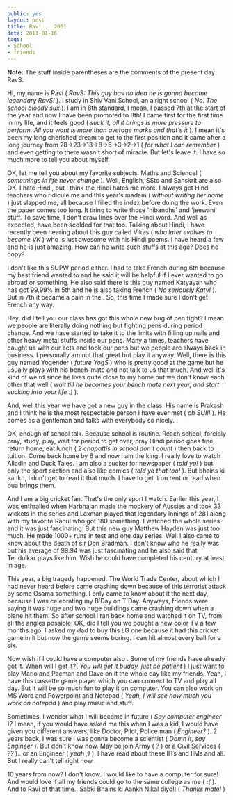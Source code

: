 ```yaml
---
public: yes
layout: post
title: Ravi... 2001
date: 2011-01-16
tags:
- School
- friends
---
```


**Note:** The stuff inside parentheses are the comments of the present day RavS.

Hi, my name is Ravi ( _RavS: This guy has no idea he is gonna become legendary RavS!_ ). I study in Shiv Vani School, an alright school ( _No. The school bloody sux_ ). I am in 8th standard, I mean, I passed 7th at the start of the year and now I have been promoted to 8th! I came first for the first time in my life, and it feels good ( _suck it, all it brings is more pressure to perform. All you want is more than average marks and that's it_ ). I mean it's been my long cherished dream to get to the first position and it came after a long journey from 28->23->13->8->6->3-\>2->1 ( _for what I can remember_ ) and even getting to there wasn't short of miracle. But let's leave it. I have so much more to tell you about myself.

OK, let me tell you about my favorite subjects. Maths and Science! ( _somethings in life never change_ ). Well, English, SStd and Sanskrit are also OK. I hate Hindi, but I think the Hindi hates me more. I always get Hindi teachers who ridicule me and this year's madam ( _without writing her name_ ) just slapped me, all because I filled the index before doing the work. Even the paper comes too long. It tiring to write those 'nibandhs' and 'jeewani' stuff. To save time, I don't draw lines over the Hindi word. And well as expected, have been scolded for that too. Talking about Hindi, I have recently been hearing about this guy called Vikas ( _who later evolves to become VK_ ) who is just awesome with his Hindi poems. I have heard a few and he is just amazing. How can he write such stuffs at this age? Does he copy?

I don't like this SUPW period either. I had to take French during 6th because my best friend wanted to and he said it will be helpful if I ever wanted to go abroad or something. He also said there is this guy named Katyayan who has got 99.99% in 5th and he is also taking French ( _No seriously Katy!_ ). But in 7th it became a pain in the . So, this time I made sure I don't get French any way.

Hey, did I tell you our class has got this whole new bug of pen fight? I mean we people are literally doing nothing but fighting pens during period change. And we have started to take it to the limits with filling up nails and other heavy metal stuffs inside our pens. Many a times, teachers have caught us with our acts and took our pens but we people are always back in business. I personally am not that great but play it anyway. Well, there is this guy named Yogender ( _future YogS_ ) who is pretty good at the game but he usually plays with his bench-mate and not talk to us that much. And well it's kind of weird since he lives quite close to my home but we don't know each other that well ( _wait till he becomes your bench mate next year, and start sucking into your life :)_ ).

And, well this year we have got a new guy in the class. His name is Prakash and I think he is the most respectable person I have ever met ( _oh SUI!!_ ). He comes as a gentleman and talks with everybody so nicely. .

OK, enough of school talk. Because school is routine. Reach school, forcibly pray, study, play, wait for period to get over, pray Hindi period goes fine, return home, eat lunch ( _2 chapattis in school don't count_ ) then back to tuition. Come back home by 6 and now I am the king. I really love to watch Alladin and Duck Tales. I am also a sucker for newspaper ( _told ya!_ ) but only the sport section and also like comics ( _told ya that too!_ ). But bhains ki aankh, I don't get to read it that much. I have to get it on rent or read when bua brings them.

And I am a big cricket fan. That's the only sport I watch. Earlier this year, I was enthralled when Harbhajan made the mockery of Aussies and took 33 wickets in the series and Laxman played that legendary innings of 281 along with my favorite Rahul who got 180 something. I watched the whole series and it was just fascinating. But this new guy Matthew Hayden was just too much. He made 1000+ runs in test and one day series. Well I also came to know about the death of sir Don Bradman. I don't know who he really was but his average of 99.94 was just fascinating and he also said that Tendulkar plays like him. Wish he could have completed his century at least, in age.

This year, a big tragedy happened. The World Trade Center, about which I had never heard before came crashing down because of this terrorist attack by some Osama something. I only came to know about it the next day, because I was celebrating my B'Day on T'Day. Anyways, friends were saying it was huge and two huge buildings came crashing down when a plane hit them. So after school I ran back home and watched it on TV, from all the angles possible. OK, did I tell you we bought a new color TV a few months ago. I asked my dad to buy this LG one because it had this cricket game in it but now the game seems boring. I can hit almost every ball for a six.

Now wish if I could have a computer also . Some of my friends have already got it. When will I get it?( _You will get it buddy, just be patient_ ) I just want to play Mario and Pacman and Dave on it the whole day like my friends. Yeah, I have this cassette game player which you can connect to TV and play all day. But it will be so much fun to play it on computer. You can also work on MS Word and Powerpoint and Notepad ( _Yeah, I will see how much you work on notepad_ ) and play music and stuff.

Sometimes, I wonder what I will become in future ( _Say computer engineer_ )? I mean, if you would have asked me this when I was a kid, I would have given you different answers, like Doctor, Pilot, Police man ( _Engineer?_ ). 2 years back, I was sure I was gonna become a scientist ( _Damn it, say Engineer_ ). But don't know now. May be join Army ( _?_ ) or a Civil Services ( _??_ ).. or an Engineer ( _yeah ;)_ ). I have read about these IITs and IIMs and all. But I really can't tell right now.

10 years from now? I don't know. I would like to have a computer for sure! And would love if all my friends could go to the same college as me ( _:(_ ). And to Ravi of that time.. Sabki Bhains ki Aankh Nikal diyo!! ( _Thanks mate!_ )
